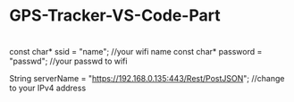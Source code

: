 # GPS-Tracker-VS-Code-Part
#

const char* ssid = "name";         //your wifi name
const char* password = "passwd";  //your passwd to wifi

String serverName = "https://192.168.0.135:443/Rest/PostJSON";  //change to your IPv4 address

